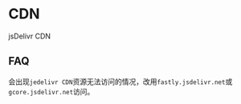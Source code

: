 # CDN
jsDelivr CDN

## FAQ
会出现`jedelivr CDN`资源无法访问的情况，改用`fastly.jsdelivr.net`或`gcore.jsdelivr.net`访问。
